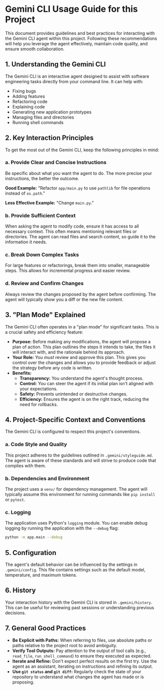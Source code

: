# Gemini CLI Usage Guide for this Project

This document provides guidelines and best practices for interacting with the Gemini CLI agent within this project. Following these recommendations will help you leverage the agent effectively, maintain code quality, and ensure smooth collaboration.

## 1. Understanding the Gemini CLI

The Gemini CLI is an interactive agent designed to assist with software engineering tasks directly from your command line. It can help with:
*   Fixing bugs
*   Adding features
*   Refactoring code
*   Explaining code
*   Generating new application prototypes
*   Managing files and directories
*   Running shell commands

## 2. Key Interaction Principles

To get the most out of the Gemini CLI, keep the following principles in mind:

### a. Provide Clear and Concise Instructions
Be specific about what you want the agent to do. The more precise your instructions, the better the outcome.

**Good Example:**
"Refactor `app/main.py` to use `pathlib` for file operations instead of `os.path`."

**Less Effective Example:**
"Change `main.py`."

### b. Provide Sufficient Context
When asking the agent to modify code, ensure it has access to all necessary context. This often means mentioning relevant files or directories. The agent can read files and search content, so guide it to the information it needs.

### c. Break Down Complex Tasks
For large features or refactorings, break them into smaller, manageable steps. This allows for incremental progress and easier review.

### d. Review and Confirm Changes
Always review the changes proposed by the agent before confirming. The agent will typically show you a diff or the new file content.

## 3. "Plan Mode" Explained

The Gemini CLI often operates in a "plan mode" for significant tasks. This is a crucial safety and efficiency feature:

*   **Purpose:** Before making any modifications, the agent will propose a plan of action. This plan outlines the steps it intends to take, the files it will interact with, and the rationale behind its approach.
*   **Your Role:** You *must* review and approve this plan. This gives you control over the changes and allows you to provide feedback or adjust the strategy before any code is written.
*   **Benefits:**
    *   **Transparency:** You understand the agent's thought process.
    *   **Control:** You can steer the agent if its initial plan isn't aligned with your expectations.
    *   **Safety:** Prevents unintended or destructive changes.
    *   **Efficiency:** Ensures the agent is on the right track, reducing the need for rollbacks.

## 4. Project-Specific Context and Conventions

The Gemini CLI is configured to respect this project's conventions.

### a. Code Style and Quality
This project adheres to the guidelines outlined in `.gemini/styleguide.md`. The agent is aware of these standards and will strive to produce code that complies with them.

### b. Dependencies and Environment
The project uses a `venv/` for dependency management. The agent will typically assume this environment for running commands like `pip install` or `pytest`.

### c. Logging
The application uses Python's `logging` module. You can enable debug logging by running the application with the `--debug` flag:
```bash
python -m app.main --debug
```

## 5. Configuration

The agent's default behavior can be influenced by the settings in `.gemini/config`. This file contains settings such as the default model, temperature, and maximum tokens.

## 6. History

Your interaction history with the Gemini CLI is stored in `.gemini/history`. This can be useful for reviewing past sessions or understanding previous decisions.

## 7. General Good Practices

*   **Be Explicit with Paths:** When referring to files, use absolute paths or paths relative to the project root to avoid ambiguity.
*   **Verify Tool Outputs:** Pay attention to the output of tool calls (e.g., `read_file`, `run_shell_command`) to ensure they executed as expected.
*   **Iterate and Refine:** Don't expect perfect results on the first try. Use the agent as an assistant, iterating on instructions and refining its output.
*   **Use `git status` and `git diff`:** Regularly check the state of your repository to understand what changes the agent has made or is proposing.
